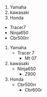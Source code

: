 
1. Yamaha
1. kawasaki
1. Honda
- Tracer7
- Ninja650
- Cbr500rr
1. Yamaha
    - Tracer 7
        - Mt 07
1. kawasaki
    - Ninja650
        - Z900
1. Honda
    - Cbr500rr
        - Cbr600r

